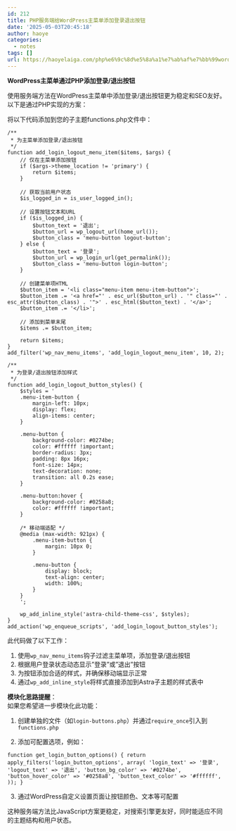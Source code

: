 ```yaml
---
id: 212
title: PHP服务端给WordPress主菜单添加登录退出按钮
date: '2025-05-03T20:45:18'
author: haoye
categories:
  - notes
tags: []
url: https://haoyelaiga.com/php%e6%9c%8d%e5%8a%a1%e7%ab%af%e7%bb%99wordpress%e4%b8%bb%e8%8f%9c%e5%8d%95%e6%b7%bb%e5%8a%a0%e7%99%bb%e5%bd%95%e9%80%80%e5%87%ba%e6%8c%89%e9%92%ae/
---
```


**WordPress主菜单通过PHP添加登录/退出按钮**

使用服务端方法在WordPress主菜单中添加登录/退出按钮更为稳定和SEO友好。以下是通过PHP实现的方案：

将以下代码添加到您的子主题functions.php文件中：

```
/**
 * 为主菜单添加登录/退出按钮
 */
function add_login_logout_menu_item($items, $args) {
    // 仅在主菜单添加按钮
    if ($args->theme_location != 'primary') {
        return $items;
    }

    // 获取当前用户状态
    $is_logged_in = is_user_logged_in();

    // 设置按钮文本和URL
    if ($is_logged_in) {
        $button_text = '退出';
        $button_url = wp_logout_url(home_url());
        $button_class = 'menu-button logout-button';
    } else {
        $button_text = '登录';
        $button_url = wp_login_url(get_permalink());
        $button_class = 'menu-button login-button';
    }

    // 创建菜单项HTML
    $button_item = '<li class="menu-item menu-item-button">';
    $button_item .= '<a href="' . esc_url($button_url) . '" class="' . esc_attr($button_class) . '">' . esc_html($button_text) . '</a>';
    $button_item .= '</li>';

    // 添加到菜单末尾
    $items .= $button_item;

    return $items;
}
add_filter('wp_nav_menu_items', 'add_login_logout_menu_item', 10, 2);

/**
 * 为登录/退出按钮添加样式
 */
function add_login_logout_button_styles() {
    $styles = '
    .menu-item-button {
        margin-left: 10px;
        display: flex;
        align-items: center;
    }

    .menu-button {
        background-color: #0274be;
        color: #ffffff !important;
        border-radius: 3px;
        padding: 8px 16px;
        font-size: 14px;
        text-decoration: none;
        transition: all 0.2s ease;
    }

    .menu-button:hover {
        background-color: #0258a8;
        color: #ffffff !important;
    }

    /* 移动端适配 */
    @media (max-width: 921px) {
        .menu-item-button {
            margin: 10px 0;
        }

        .menu-button {
            display: block;
            text-align: center;
            width: 100%;
        }
    }
    ';

    wp_add_inline_style('astra-child-theme-css', $styles);
}
add_action('wp_enqueue_scripts', 'add_login_logout_button_styles');
```

此代码做了以下工作：

1. 使用`wp_nav_menu_items`钩子过滤主菜单项，添加登录/退出按钮
2. 根据用户登录状态动态显示”登录”或”退出”按钮
3. 为按钮添加合适的样式，并确保移动端显示正常
4. 通过`wp_add_inline_style`将样式直接添加到Astra子主题的样式表中

**模块化思路提醒**：\
如果您希望进一步模块化此功能：

1. 创建单独的文件（如`login-buttons.php`）并通过`require_once`引入到`functions.php`

2. 添加可配置选项，例如：

`function get_login_button_options() {
return apply_filters('login_button_options', array(
'login_text' => '登录',
'logout_text' => '退出',
'button_bg_color' => '#0274be',
'button_hover_color' => '#0258a8',
'button_text_color' => '#ffffff',
));
}`

3. 通过WordPress自定义设置页面让按钮颜色、文本等可配置

这种服务端方法比JavaScript方案更稳定，对搜索引擎更友好，同时能适应不同的主题结构和用户状态。
